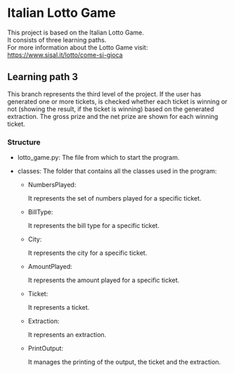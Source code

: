 # Italian Lotto Game  
This project is based on the Italian Lotto Game.  
It consists of three learning paths.  
For more information about the Lotto Game visit: https://www.sisal.it/lotto/come-si-gioca

## Learning path 3
This branch represents the third level of the project. If the user has generated 
one or more tickets, is checked whether each ticket is winning or not (showing the result, if the ticket is winning) based 
on the generated extraction. The gross prize and the net prize are shown for each winning ticket.

### Structure
* lotto_game.py:
The file from which to start the program.

* classes:
The folder that contains all the classes used in the program:
  
  * NumbersPlayed:
  
    It represents the set of numbers played for a specific ticket.
  
  * BillType:
  
    It represents the bill type for a specific ticket.
  
  * City:
       
    It represents the city for a specific ticket.
  
  * AmountPlayed:

    It represents the amount played for a specific ticket.

  * Ticket:
       
    It represents a ticket.
  
  * Extraction:
     
    It represents an extraction.
  
  * PrintOutput:

    It manages the printing of the output, the ticket and the extraction.
